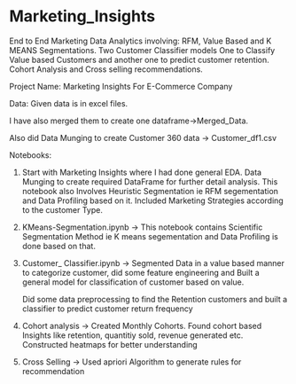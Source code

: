 # Marketing_Insights
End to End Marketing Data Analytics involving: RFM, Value Based and K MEANS Segmentations. Two Customer Classifier models One to Classify  Value based Customers and another one to predict customer retention. Cohort Analysis and Cross selling recommendations.


Project Name: Marketing Insights For E-Commerce Company

Data: Given data is in excel files.

I have also merged them to create one dataframe->Merged_Data. 

Also did Data Munging to create Customer 360 data -> Customer_df1.csv

Notebooks:

1) Start with Marketing Insights where I had done general EDA. Data Munging to create required DataFrame for further detail analysis.
    This notebook also Involves Heuristic Segmentation ie RFM segementation and Data Profiling based on it.
    Included Marketing Strategies according to the customer Type. 


2) KMeans-Segmentation.ipynb -> This notebook contains Scientific Segmentation Method ie K means segementation and Data Profiling is done 
based on that.

3) Customer_ Classifier.ipynb -> Segmented Data in a value based manner to categorize customer, did some feature engineering and 
Built a general model for classification of customer based on value.
 
    Did some data preprocessing to find the Retention customers and built a classifier to predict customer return frequency 

4) Cohort analysis -> Created Monthly Cohorts. Found cohort based Insights like retention, quantitiy sold, revenue generated etc.
Constructed heatmaps for better understanding

5) Cross Selling -> Used apriori Algorithm to generate rules for recommendation
